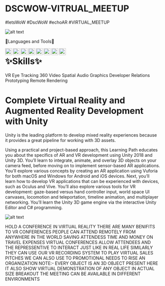 # DSCWOW-VITRUAL_MEETUP
#letsWoW #DscWoW #echoAR  #VIRTUAL_MEETUP

![alt text](https://github.com/nabaratanpatra/DSCWOW-VITRUAL_MEETUP/blob/main/p3.jpeg?raw=true)


🔨Languages and Tools🔨

<img align="left" alt="C" width="22px" src="https://e7.pngegg.com/pngimages/465/779/png-clipart-blue-and-white-c-logo-the-c-programming-language-computer-programming-computer-icons-programmer-blue-angle.png" />
<img align="left" alt="CPP" width="22px" src="https://upload.wikimedia.org/wikipedia/commons/thumb/1/18/ISO_C%2B%2B_Logo.svg/306px-ISO_C%2B%2B_Logo.svg.png" />
<img align="left" alt="java" width="22px" src="https://logos-download.com/wp-content/uploads/2016/10/Java_logo_icon.png" />
<img align="left" alt="python" width="22px" src="https://logos-download.com/wp-content/uploads/2016/10/Python_logo_wordmark.png" />
<img align="left" alt="Unity" width="22px" src="https://upload.wikimedia.org/wikipedia/commons/8/8a/Official_unity_logo.png" />
<img align="left" alt="U" width="22px" src="https://upload.wikimedia.org/wikipedia/commons/thumb/d/da/Unreal_Engine_Logo.svg/1200px-Unreal_Engine_Logo.svg.png" />
<img align="left" alt="git" width="22px" src="https://git-scm.com/images/logos/downloads/Git-Icon-1788C.png" />
<img align="left" alt="github" width="22px" src="https://image.flaticon.com/icons/png/512/25/25231.png" />


# ✨Skills✨

VR
Eye Tracking
360 Video
Spatial Audio
Graphics
Developer Relations
Prototyping
Remote Rendering


# Complete Virtual Reality and Augmented Reality Development with Unity
Unity is the leading platform to develop mixed reality experiences because it provides a great pipeline for working with 3D assets.

Using a practical and project-based approach, this Learning Path educates you about the specifics of AR and VR development using Unity 2018 and Unity 3D. You’ll learn to integrate, animate, and overlay 3D objects on your camera feed, before moving on to implement sensor-based AR applications. You’ll explore various concepts by creating an AR application using Vuforia for both macOS and Windows for Android and iOS devices. Next, you’ll learn how to develop VR applications that can be experienced with devices, such as Oculus and Vive. You’ll also explore various tools for VR development: gaze-based versus hand controller input, world space UI canvases, locomotion and teleportation, timeline animation, and multiplayer networking. You’ll learn the Unity 3D game engine via the interactive Unity Editor and C# programming.

![alt text](https://github.com/nabaratanpatra/DSCWOW-VITRUAL_MEETUP/blob/main/P1.jpg?raw=true)


HOLD A CONFERENCE IN VIRTUAL REALITY
THERE ARE MANY BENIFITS TO VR CONFERENCES 
PEOPLE CAN ATTEND REMOTELY FROM ANYWHERE IN THE WORLD 
SAVING ATTENDESS TIME AND MONEY ON TRAVEL EXPENSES
VIRTUAL CONFERENCES ALLOW ATTENDEES AND THE REPRESSENTIVE TO INTERACT JUST LIKE IN REAL LIFE
SIMILARLY THEY CAN USE OUR VR RECORDING SYSTEM TO PLAY VIRTUAL SALES PITCHES 
WE CAN ALSO USE TO PROMOTIONAL NEEDS TO RISE AN ORGANIZATION 
NOTE:- EVERY OBJECT IS AN 3D OBJECT PRESENT HERE 
IT ALSO SHOW VIRTUAL DEMONSTRATION OF ANY OBJECT IN ACTUAL SIZE 
BREAKOUT 
THE MEETING CAN BE AVAILABLE IN DIFFERENT ENVIRONMENTS




